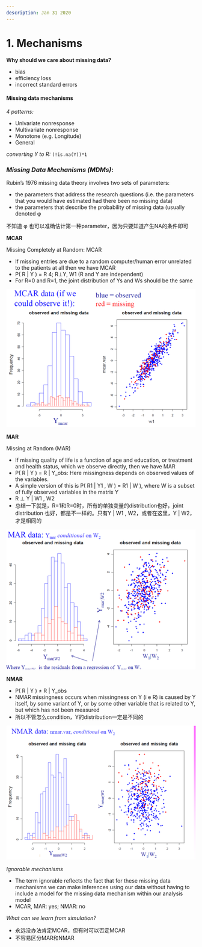 ```yaml
---
description: Jan 31 2020
---
```


# 1. Mechanisms

**Why should we care about missing data?**

* bias
* efficiency loss
* incorrect standard errors

#### Missing data mechanisms

_4 patterns:_

* Univariate nonresponse
* Multivariate nonresponse
* Monotone \(e.g. Longitude\)
* General

_converting Y to R:_  `(!is.na(Y))*1`

### _Missing Data Mechanisms \(MDMs\)_:

Rubin’s 1976 missing data theory involves two sets of parameters:

* the parameters that address the research questions \(i.e. the parameters that you would have estimated had there been no missing data\) 
* the parameters that describe the probability of missing data \(usually denoted φ

不知道 φ 也可以准确估计第一种parameter，因为只要知道产生NA的条件即可

**MCAR**

Missing Completely at Random: MCAR 

* If missing entries are due to a random computer/human error unrelated to the patients at all then we have MCAR 
* P\( R \| Y \) = R 4; R⊥Y, W1 \(R and Y are independent\) 
* For R=0 and R=1, the joint distribution of Ys and Ws should be the same

![](../../.gitbook/assets/image%20%2818%29.png)

**MAR**

Missing at Random \(MAR\) 

* If missing quality of life is a function of age and education, or treatment and health status, which we observe directly, then we have MAR 
* P\( R \| Y \) = R \| Y\_obs: Here missingness depends on observed values of the variables. 
* A simple version of this is P\( R1 \| Y1 , W \) = R1 \| W \), where W is a subset of fully observed variables in the matrix Y 
* R ⊥ Y \| W1 , W2 
* 总结一下就是，R=1和R=0时，所有的单独变量的distribution也好，joint distribution 也好，都是不一样的。只有Y \| W1 , W2，或者在这里，Y \| W2，才是相同的

![](../../.gitbook/assets/image%20%2874%29.png)

**NMAR**

* P\( R \| Y \) ≠ R \| Y\_obs 
* NMAR missingness occurs when missingness on Y \(i e R\) is caused by Y itself, by some variant of Y, or by some other variable that is related to Y, but which has not been measured 
* 所以不管怎么condition，Y的distribution一定是不同的

![](../../.gitbook/assets/image%20%2887%29.png)

_Ignorable mechanisms_

* The term ignorable reflects the fact that for these missing data mechanisms we can make inferences using our data without having to include a model for the missing data mechanism within our analysis model
* MCAR, MAR: yes;  NMAR: no

_What can we learn from simulation?_

* 永远没办法肯定MCAR，但有时可以否定MCAR
* 不容易区分MAR和NMAR



